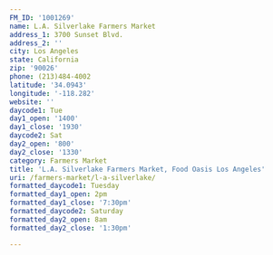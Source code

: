 ```yaml
---
FM_ID: '1001269'
name: L.A. Silverlake Farmers Market
address_1: 3700 Sunset Blvd.
address_2: ''
city: Los Angeles
state: California
zip: '90026'
phone: (213)484-4002
latitude: '34.0943'
longitude: '-118.282'
website: ''
daycode1: Tue
day1_open: '1400'
day1_close: '1930'
daycode2: Sat
day2_open: '800'
day2_close: '1330'
category: Farmers Market
title: 'L.A. Silverlake Farmers Market, Food Oasis Los Angeles'
uri: /farmers-market/l-a-silverlake/
formatted_daycode1: Tuesday
formatted_day1_open: 2pm
formatted_day1_close: '7:30pm'
formatted_daycode2: Saturday
formatted_day2_open: 8am
formatted_day2_close: '1:30pm'

---
```


